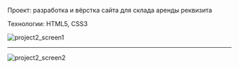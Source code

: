 Проект: разработка и вёрстка сайта для склада аренды реквизита

Технологии: HTML5, CSS3

![project2_screen1](https://user-images.githubusercontent.com/77698266/139585020-6df59545-be81-444e-a24f-fab17f0db2eb.jpg)

--------------------------------------------------------------------------------------------------------------------------------

![project2_screen2](https://user-images.githubusercontent.com/77698266/139585080-599502b7-3595-4ed2-8e4d-d83f2396a753.jpg)
